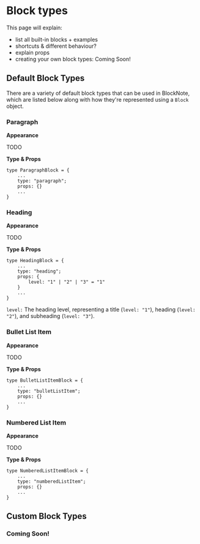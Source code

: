 # Block types

This page will explain:

- list all built-in blocks + examples
- shortcuts & different behaviour?
- explain props
- creating your own block types: Coming Soon!

## Default Block Types

There are a variety of default block types that can be used in BlockNote, which are listed below along with how they're represented using a `Block` object.

### Paragraph

**Appearance**

TODO

**Type & Props**

```
type ParagraphBlock = {
    ...
    type: "paragraph";
    props: {}
    ...
}
```

### Heading
**Appearance**

TODO

**Type & Props**

```
type HeadingBlock = {
    ...
    type: "heading";
    props: {
        level: "1" | "2" | "3" = "1"
    }
    ...
}
```

`level:` The heading level, representing a title (`level: "1"`), heading (`level: "2"`), and subheading (`level: "3"`).

### Bullet List Item

**Appearance**

TODO

**Type & Props**

```
type BulletListItemBlock = {
    ...
    type: "bulletListItem";
    props: {}
    ...
}
```

### Numbered List Item

**Appearance**

TODO

**Type & Props**

```
type NumberedListItemBlock = {
    ...
    type: "numberedListItem";
    props: {}
    ...
}
```

## Custom Block Types

### Coming Soon!
